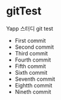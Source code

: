 # gitTest

Yapp 스터디 git test

- First commit
- Second commit
- Third commit
- Fourth commit
- Fifth commit
- Sixth commit
- Seventh commit
- Eightth commit
- Nineth commit

